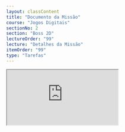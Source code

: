 ```yaml
---
layout: classContent
title: "Documento da Missão"
course: "Jogos Digitais"
sectionNo: 2
section: "Boss 2D"
lectureOrder: "99"
lecture: "Detalhes da Missão"
itemOrder: "99"
type: "Tarefas"
---
```


<iframe src="https://docs.google.com/document/d/e/2PACX-1vS14QwzUpQrjYwlslOWSCbg5ggRaiZT-WJ1PcEcDYoYKjE93MYctcjWpziDUnYJt22lboWH3bSKZa1j/pub?embedded=true"></iframe>